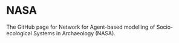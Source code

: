 # NASA
The GitHub page for Network for Agent-based modelling of Socio-ecological Systems in Archaeology (NASA).

